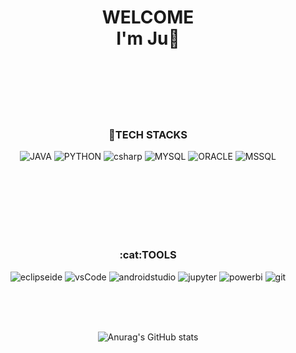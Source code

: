 <!--
**ju0718/ju0718** is a ✨ _special_ ✨ repository because its `README.md` (this file) appears on your GitHub profile.

Here are some ideas to get you started:

- 🔭 I’m currently working on ...
- 🌱 I’m currently learning ...
- 👯 I’m looking to collaborate on ...
- 🤔 I’m looking for help with ...
- 💬 Ask me about ...
- 📫 How to reach me: ...
- 😄 Pronouns: ...
- ⚡ Fun fact: ...
-->

<div align="center">

# WELCOME <br> I'm Ju👋

<br>
<br>

<br>
<br>
<br>

### 🌱TECH STACKS

![JAVA](https://img.shields.io/badge/JAVA-83B81A.svg?&style=for-the-badge&logo=JAVA&logoColor=White)
![PYTHON](https://img.shields.io/badge/python-FCBFBD.svg?&style=for-the-badge&logo=python&logoColor=White)
![csharp](https://img.shields.io/badge/csharp-FF6B00.svg?&style=for-the-badge&logo=csharp&logoColor=White)
![MYSQL](https://img.shields.io/badge/mysql-FFFF09.svg?&style=for-the-badge&logo=mysql&logoColor=White) 
![ORACLE](https://img.shields.io/badge/oracle-512BD4.svg?&style=for-the-badge&logo=oracle&logoColor=White)
![MSSQL](https://img.shields.io/badge/MSSQL-CC2927.svg?&style=for-the-badge&logo=MSSQL&logoColor=White)

<br>
<br>
<br>
<br>
<br>
<br>
<h3>:cat:TOOLS</h3>

![eclipseide](https://img.shields.io/badge/eclipseide-1293D8.svg?&style=for-the-badge&logo=eclipseide&logoColor=White)
![vsCode](https://img.shields.io/badge/vsCode-4D4D4D.svg?&style=for-the-badge&logo=visualstudiocode&logoColor=White)
![androidstudio](https://img.shields.io/badge/android%20studio-DDE072.svg?&style=for-the-badge&logo=androidstudio&logoColor=White)
![jupyter](https://img.shields.io/badge/jupyter-F37626.svg?&style=for-the-badge&logo=jupyter&logoColor=White)
![powerbi](https://img.shields.io/badge/powerbi-004833.svg?&style=for-the-badge&logo=powerbi&logoColor=White)
![git](https://img.shields.io/badge/git-FFEEA9.svg?&style=for-the-badge&logo=git&logoColor=White)

<br>
<br>
<br>

![Anurag's GitHub stats](https://github-readme-stats.vercel.app/api?username=anuraghazra&show_icons=true&theme=radical)

</div>

